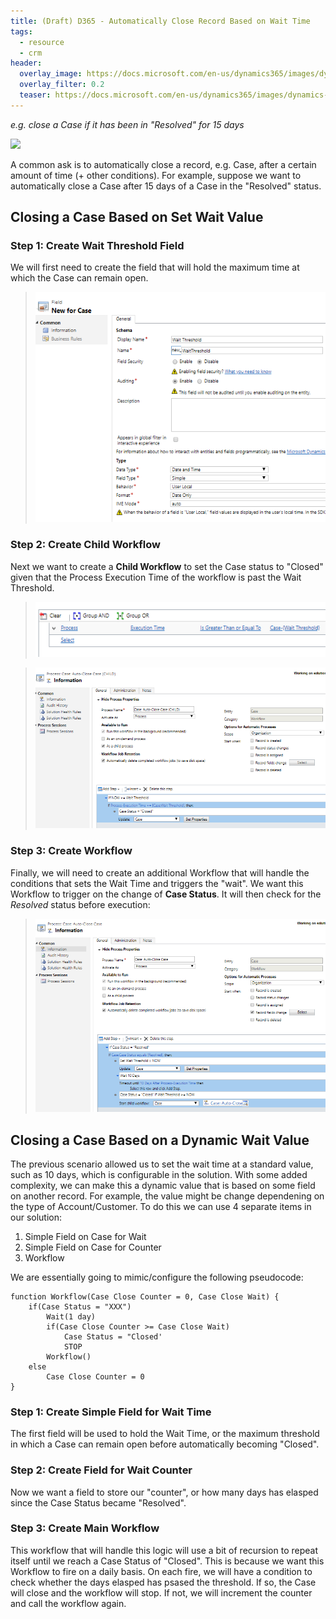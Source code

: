 ```yaml
---
title: (Draft) D365 - Automatically Close Record Based on Wait Time
tags:
  - resource
  - crm
header:
  overlay_image: https://docs.microsoft.com/en-us/dynamics365/images/dynamics-whats-new.svg
  overlay_filter: 0.2
  teaser: https://docs.microsoft.com/en-us/dynamics365/images/dynamics-whats-new.svg
---
```


*e.g. close a Case if it has been in "Resolved" for 15 days*

<img src="https://www.dqglobal.com/wp-content/uploads/2017/10/microsoft-dynamics-crm-365-icon.png" width="70">


A common ask is to automatically close a record, e.g. Case, after a certain amount of time (+ other conditions). For example, suppose we want to automatically close a Case after 15 days of a Case in the "Resolved" status. 

## Closing a Case Based on Set Wait Value

### Step 1: Create Wait Threshold Field

We will first need to create the field that will hold the maximum time at which the Case can remain open. 

> ![posts-crm-autoclose-case-1.png](/images/posts-crm-autoclose-case-1.png)


### Step 2: Create Child Workflow

Next we want to create a **Child Workflow** to set the Case status to "Closed" given that the Process Execution Time of the workflow is past the Wait Threshold. 

> ![posts-crm-autoclose-case-2.png](/images/posts-crm-autoclose-case-2.png)

> ![posts-crm-autoclose-case-3.png](/images/posts-crm-autoclose-case-3.png)


### Step 3: Create Workflow

Finally, we will need to create an additional Workflow that will handle the conditions that sets the Wait Time and triggers the "wait". We want this Workflow to trigger on the change of **Case Status**. It will then check for the *Resolved* status before execution:

> ![posts-crm-autoclose-case-4.png](/images/posts-crm-autoclose-case-4.png)


## Closing a Case Based on a Dynamic Wait Value

The previous scenario allowed us to set the wait time at a standard value, such as 10 days, which is configurable in the solution. With some added complexity, we can make this a dynamic value that is based on some field on another record. For example, the value might be change dependening on the type of Account/Customer. To do this we can use 4 separate items in our solution:

1. Simple Field on Case for Wait
2. Simple Field on Case for Counter
3. Workflow

We are essentially going to mimic/configure the following pseudocode:

```
function Workflow(Case Close Counter = 0, Case Close Wait) {
    if(Case Status = "XXX")
        Wait(1 day)
        if(Case Close Counter >= Case Close Wait)
            Case Status = "Closed'
            STOP
        Workflow()
    else
        Case Close Counter = 0
}
```

### Step 1: Create Simple Field for Wait Time

The first field will be used to hold the Wait Time, or the maximum threshold in which a Case can remain open before automatically becoming "Closed". 


### Step 2: Create  Field for Wait Counter

Now we want a field to store our "counter", or how many days has elasped since the Case Status became "Resolved". 


### Step 3: Create Main Workflow

This workflow that will handle this logic will use a bit of recursion to repeat itself until we reach a Case Status of "Closed". This is because we want this Workflow to fire on a daily basis. On each fire, we will have a condition to check whether the days elasped has psased the threshold. If so, the Case will close and the workflow will stop. If not, we will increment the counter and call the workflow again. 



